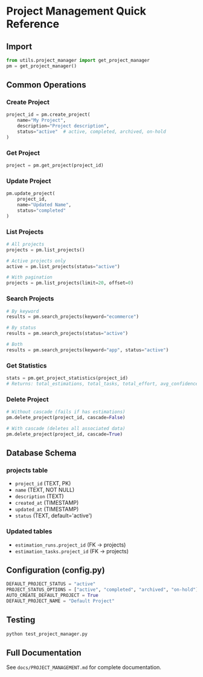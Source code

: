 # Project Management Quick Reference

## Import

```python
from utils.project_manager import get_project_manager
pm = get_project_manager()
```

## Common Operations

### Create Project
```python
project_id = pm.create_project(
    name="My Project",
    description="Project description",
    status="active"  # active, completed, archived, on-hold
)
```

### Get Project
```python
project = pm.get_project(project_id)
```

### Update Project
```python
pm.update_project(
    project_id,
    name="Updated Name",
    status="completed"
)
```

### List Projects
```python
# All projects
projects = pm.list_projects()

# Active projects only
active = pm.list_projects(status="active")

# With pagination
projects = pm.list_projects(limit=20, offset=0)
```

### Search Projects
```python
# By keyword
results = pm.search_projects(keyword="ecommerce")

# By status
results = pm.search_projects(status="active")

# Both
results = pm.search_projects(keyword="app", status="active")
```

### Get Statistics
```python
stats = pm.get_project_statistics(project_id)
# Returns: total_estimations, total_tasks, total_effort, avg_confidence
```

### Delete Project
```python
# Without cascade (fails if has estimations)
pm.delete_project(project_id, cascade=False)

# With cascade (deletes all associated data)
pm.delete_project(project_id, cascade=True)
```

## Database Schema

### projects table
- `project_id` (TEXT, PK)
- `name` (TEXT, NOT NULL)
- `description` (TEXT)
- `created_at` (TIMESTAMP)
- `updated_at` (TIMESTAMP)
- `status` (TEXT, default='active')

### Updated tables
- `estimation_runs.project_id` (FK → projects)
- `estimation_tasks.project_id` (FK → projects)

## Configuration (config.py)

```python
DEFAULT_PROJECT_STATUS = "active"
PROJECT_STATUS_OPTIONS = ["active", "completed", "archived", "on-hold"]
AUTO_CREATE_DEFAULT_PROJECT = True
DEFAULT_PROJECT_NAME = "Default Project"
```

## Testing

```bash
python test_project_manager.py
```

## Full Documentation

See `docs/PROJECT_MANAGEMENT.md` for complete documentation.
